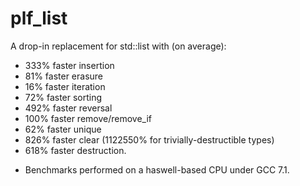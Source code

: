 # plf_list
A drop-in replacement for std::list with (on average):
* 333% faster insertion
* 81% faster erasure
* 16% faster iteration
* 72% faster sorting
* 492% faster reversal
* 100% faster remove/remove_if
* 62% faster unique
* 826% faster clear (1122550% for trivially-destructible types)
* 618% faster destruction.

- Benchmarks performed on a haswell-based CPU under GCC 7.1.
